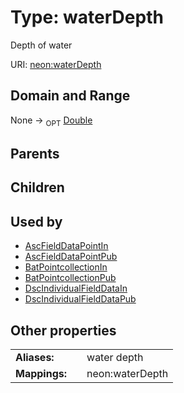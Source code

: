 
# Type: waterDepth


Depth of water

URI: [neon:waterDepth](https://data.neonscience.org/waterDepth)


## Domain and Range

None ->  <sub>OPT</sub> [Double](types/Double.md)

## Parents


## Children


## Used by

 * [AscFieldDataPointIn](AscFieldDataPointIn.md)
 * [AscFieldDataPointPub](AscFieldDataPointPub.md)
 * [BatPointcollectionIn](BatPointcollectionIn.md)
 * [BatPointcollectionPub](BatPointcollectionPub.md)
 * [DscIndividualFieldDataIn](DscIndividualFieldDataIn.md)
 * [DscIndividualFieldDataPub](DscIndividualFieldDataPub.md)

## Other properties

|  |  |  |
| --- | --- | --- |
| **Aliases:** | | water depth |
| **Mappings:** | | neon:waterDepth |


